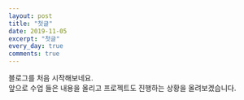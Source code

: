```yaml
---
layout: post
title: "첫글"
date: 2019-11-05
excerpt: "첫글"
every_day: true
comments: true
---
```

블로그를 처음 시작해보네요. <br>
앞으로 수업 들은 내용을 올리고 프로젝트도 진행하는 상황을 올려보겠습니다.
